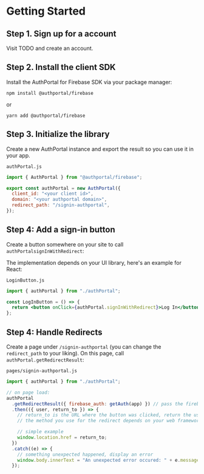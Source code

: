 # Getting Started

## Step 1. Sign up for a account

Visit TODO and create an account.

## Step 2. Install the client SDK

Install the AuthPortal for Firebase SDK via your package manager:

```
npm install @authportal/firebase
```

or

```
yarn add @authportal/firebase
```

## Step 3. Initialize the library

Create a new AuthPortal instance and export the result so you can use it in your app.

`authPortal.js`

```js
import { AuthPortal } from "@authportal/firebase";

export const authPortal = new AuthPortal({
  client_id: "<your client id>",
  domain: "<your authportal domain>",
  redirect_path: "/signin-authportal",
});
```

## Step 4: Add a sign-in button

Create a button somewhere on your site to call `authPortalsignInWithRedirect`:

The implementation depends on your UI library, here's an example for React:

`LoginButton.js`
```jsx
import { authPortal } from "./authPortal";

const LogInButton = () => {
  return <button onClick={authPortal.signInWithRedirect}>Log In</button>;
};
```

## Step 4: Handle Redirects

Create a page under `/signin-authportal` (you can change the `redirect_path` to your liking). On this page, call `authPortal.getRedirectResult`:


`pages/signin-authportal.js`
```jsx
import { authPortal } from "./authPortal";

// on page load:
authPortal
  .getRedirectResult({ firebase_auth: getAuth(app) }) // pass the firebase auth app
  .then(({ user, return_to }) => {
    // return_to is the URL where the button was clicked, return the user back there
    // the method you use for the redirect depends on your web framework

    // simple example
    window.location.href = return_to;
  })
  .catch((e) => {
    // something unexpected happened, display an error
    window.body.innerText = "An unexpected error occured: " + e.message;
  });
```
